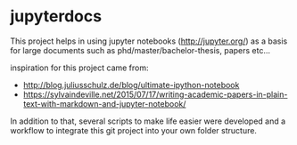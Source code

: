 jupyterdocs
===========

This project helps in using jupyter notebooks (http://jupyter.org/) as a basis for large documents such as phd/master/bachelor-thesis, papers etc... 

inspiration for this project came from:
* http://blog.juliusschulz.de/blog/ultimate-ipython-notebook
* https://sylvaindeville.net/2015/07/17/writing-academic-papers-in-plain-text-with-markdown-and-jupyter-notebook/

In addition to that, several scripts to make life easier were developed and a workflow to integrate this git project into your own
folder structure.
